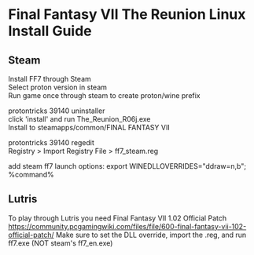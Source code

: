 # Final Fantasy VII The Reunion Linux Install Guide

## Steam
  Install FF7 through Steam</br>
  Select proton version in steam</br>
  Run game once through steam to create proton/wine prefix</br>

  protontricks 39140 uninstaller</br>
  click 'install' and run The_Reunion_R06j.exe</br>
  Install to steamapps/common/FINAL FANTASY VII</br>

  protontricks 39140 regedit</br>
  Registry > Import Registry File > ff7_steam.reg</br>

  add steam ff7 launch options:		export WINEDLLOVERRIDES="ddraw=n,b"; %command%
  
## Lutris
  To play through Lutris you need Final Fantasy VII 1.02 Official Patch
  https://community.pcgamingwiki.com/files/file/600-final-fantasy-vii-102-official-patch/
  Make sure to set the DLL override, import the .reg, and run ff7.exe (NOT steam's ff7_en.exe)
